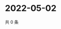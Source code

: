 # 2022-05-02

共 0 条

<!-- BEGIN WEIBO -->
<!-- 最后更新时间 Mon May 02 2022 13:21:20 GMT+0800 (China Standard Time) -->

<!-- END WEIBO -->
